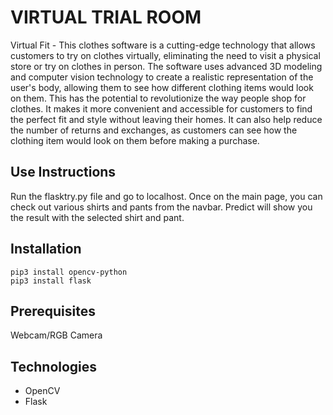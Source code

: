 # VIRTUAL TRIAL ROOM

Virtual Fit - This clothes software is a cutting-edge technology that allows customers to try on clothes virtually, eliminating the need to visit a physical store or try on clothes in person. The software uses advanced 3D modeling and computer vision technology to create a realistic representation of the user's body, allowing them to see how different clothing items would look on them. This has the potential to revolutionize the way people shop for clothes. It makes it more convenient and accessible for customers to find the perfect fit and style without leaving their homes. It can also help reduce the number of returns and exchanges, as customers can see how the clothing item would look on them before making a purchase.


## Use Instructions
Run the flasktry.py file and go to localhost. Once on the main page, you can check out various shirts and pants from the navbar. Predict will show you the result with the selected shirt and pant.

## Installation

`pip3 install opencv-python` <br>
`pip3 install flask` 

## Prerequisites
Webcam/RGB Camera

## Technologies

* OpenCV 
* Flask


